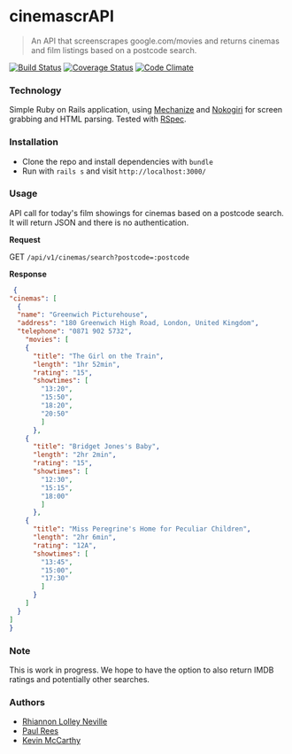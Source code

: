 # cinemascrAPI

> An API that screenscrapes google.com/movies and returns cinemas and film listings based on a postcode search.

[![Build Status](https://travis-ci.org/rhiannonruth/cinemascrAPI.svg?branch=master)](https://travis-ci.org/rhiannonruth/cinemascrAPI)
[![Coverage Status](https://coveralls.io/repos/github/rhiannonruth/cinemascrAPI/badge.svg?branch=master)](https://coveralls.io/github/rhiannonruth/cinemascrAPI?branch=master)
[![Code Climate](https://codeclimate.com/github/rhiannonruth/cinemascrAPI/badges/gpa.svg)](https://codeclimate.com/github/rhiannonruth/cinemascrAPI)
<!-- [![Dependency Status](https://gemnasium.com/badges/github.com/rhiannonruth/cinemascrAPI.svg)](https://gemnasium.com/github.com/rhiannonruth/cinemascrAPI) -->

### Technology
Simple Ruby on Rails application, using [Mechanize](https://github.com/sparklemotion/mechanize) and [Nokogiri](http://www.nokogiri.org/) for screen grabbing and HTML parsing. Tested with [RSpec](http://rspec.info/).

### Installation

- Clone the repo and install dependencies with ```bundle```
- Run with ```rails s``` and visit ``http://localhost:3000/``

### Usage
API call for today's film showings for cinemas based on a postcode search. It will return JSON and there is no authentication.

**Request**

GET ``/api/v1/cinemas/search?postcode=:postcode``

**Response**
```json
 {
"cinemas": [
  {
  "name": "Greenwich Picturehouse",
  "address": "180 Greenwich High Road, London, United Kingdom",
  "telephone": "0871 902 5732",
    "movies": [
    {
      "title": "The Girl on the Train",
      "length": "1hr 52min",
      "rating": "15",
      "showtimes": [
        "13:20",
        "15:50",
        "18:20",
        "20:50"
        ]
      },
    {
      "title": "Bridget Jones's Baby",
      "length": "2hr 2min",
      "rating": "15",
      "showtimes": [
        "12:30",
        "15:15",
        "18:00"
        ]
      },
    {
      "title": "Miss Peregrine's Home for Peculiar Children",
      "length": "2hr 6min",
      "rating": "12A",
      "showtimes": [
        "13:45",
        "15:00",
        "17:30"
        ]
      }
    ]
  }
]
}
```

### Note
This is work in progress. We hope to have the option to also return IMDB ratings and potentially other searches.

### Authors
- [Rhiannon Lolley Neville](https://github.com/rhiannonruth)
- [Paul Rees](https://github.com/paulalexrees)
- [Kevin McCarthy](https://github.com/kevinpmcc)
